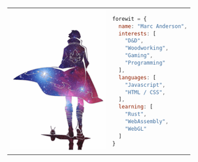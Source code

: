 <table>
  <tr>
    <td><img src="gm.gif" /></td>
    <td>
    
```javascript
forewit = {
  name: "Marc Anderson",
  interests: [
    "D&D",
    "Woodworking",
    "Gaming",
    "Programming"
  ],
  languages: [
    "Javascript",
    "HTML / CSS",
  ],
  learning: [
    "Rust",
    "WebAssembly",
    "WebGL"
  ]
}
```

</td>
</tr>
</table>
